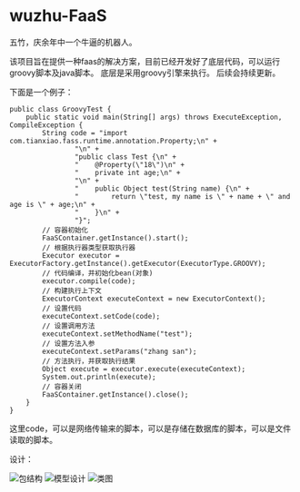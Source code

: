 # wuzhu-FaaS
五竹，庆余年中一个牛逼的机器人。

该项目旨在提供一种faas的解决方案，目前已经开发好了底层代码，可以运行groovy脚本及java脚本。
底层是采用groovy引擎来执行。
后续会持续更新。

下面是一个例子：
```
public class GroovyTest {
    public static void main(String[] args) throws ExecuteException, CompileException {
        String code = "import com.tianxiao.fass.runtime.annotation.Property;\n" +
                "\n" +
                "public class Test {\n" +
                "    @Property(\"18\")\n" +
                "    private int age;\n" +
                "\n" +
                "    public Object test(String name) {\n" +
                "        return \"test, my name is \" + name + \" and age is \" + age;\n" +
                "    }\n" +
                "}";
        // 容器初始化
        FaaSContainer.getInstance().start();
        // 根据执行器类型获取执行器
        Executor executor = ExecutorFactory.getInstance().getExecutor(ExecutorType.GROOVY);
        // 代码编译，并初始化bean(对象)
        executor.compile(code);
        // 构建执行上下文
        ExecutorContext executeContext = new ExecutorContext();
        // 设置代码
        executeContext.setCode(code);
        // 设置调用方法
        executeContext.setMethodName("test");
        // 设置方法入参
        executeContext.setParams("zhang san");
        // 方法执行，并获取执行结果
        Object execute = executor.execute(executeContext);
        System.out.println(execute);
        // 容器关闭
        FaaSContainer.getInstance().close();
    }
}
```
这里code，可以是网络传输来的脚本，可以是存储在数据库的脚本，可以是文件读取的脚本。


设计：

![包结构](http://i1.fuimg.com/720396/50eaa2bd776c4a1d.png)
![模型设计](http://i1.fuimg.com/720396/ee1c05baa1645c8f.png)
![类图](http://i1.fuimg.com/720396/8ad495385b4e60c2.png)
